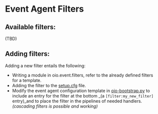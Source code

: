 # Event Agent Filters

## Available filters:
(TBD)

## Adding filters:
Adding a new filter entails the following:

- Writing a module in oio.event.filters, refer to the already defined filters
for a template.
- Adding the filter to the [setup.cfg](../../../setup.cfg) file.
- Modify the event agent configuration template in 
[oio-bootstrap.py](../../../tools/oio-bootstrap.py) to include an entry for
the filter at the bottom _(a `[filter:my_new_filter]` entry)_and to place the 
filter in the pipelines of needed handlers. _(cascading filters is possible and 
working)_
 